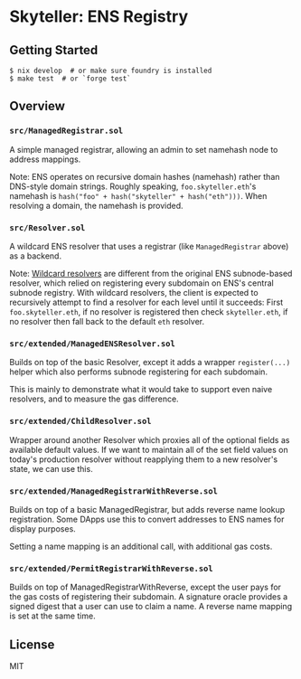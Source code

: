 # Skyteller: ENS Registry

## Getting Started

```
$ nix develop  # or make sure foundry is installed
$ make test  # or `forge test`
```

## Overview

### `src/ManagedRegistrar.sol`

A simple managed registrar, allowing an admin to set namehash node to address
mappings.

Note: ENS operates on recursive domain hashes (namehash) rather than DNS-style domain strings. Roughly speaking, `foo.skyteller.eth`'s namehash is `hash("foo" + hash("skyteller" + hash("eth")))`. When resolving a domain, the namehash is provided.


### `src/Resolver.sol`

A wildcard ENS resolver that uses a registrar (like `ManagedRegistrar` above) as a backend.

Note: [Wildcard resolvers](https://docs.ens.domains/ens-improvement-proposals/ensip-10-wildcard-resolution) are different from the original ENS subnode-based resolver, which relied on registering every subdomain on ENS's central subnode registry. With wildcard resolvers, the client is expected to recursively attempt to find a resolver for each level until it succeeds: First `foo.skyteller.eth`, if no resolver is registered then check `skyteller.eth`, if no resolver then fall back to the default `eth` resolver.

### `src/extended/ManagedENSResolver.sol`

Builds on top of the basic Resolver, except it adds a wrapper `register(...)` helper which also performs subnode registering for each subdomain.

This is mainly to demonstrate what it would take to support even naive resolvers, and to measure the gas difference.

### `src/extended/ChildResolver.sol`

Wrapper around another Resolver which proxies all of the optional fields as available default values. If we want to maintain all of the set field values on today's production resolver without reapplying them to a new resolver's state, we can use this.

### `src/extended/ManagedRegistrarWithReverse.sol`

Builds on top of a basic ManagedRegistrar, but adds reverse name lookup registration. Some DApps use this to convert addresses to ENS names for display purposes.

Setting a name mapping is an additional call, with additional gas costs.

### `src/extended/PermitRegistrarWithReverse.sol`

Builds on top of ManagedRegistrarWithReverse, except the user pays for the gas costs of registering their subdomain. A signature oracle provides a signed digest that a user can use to claim a name. A reverse name mapping is set at the same time.


## License

MIT
